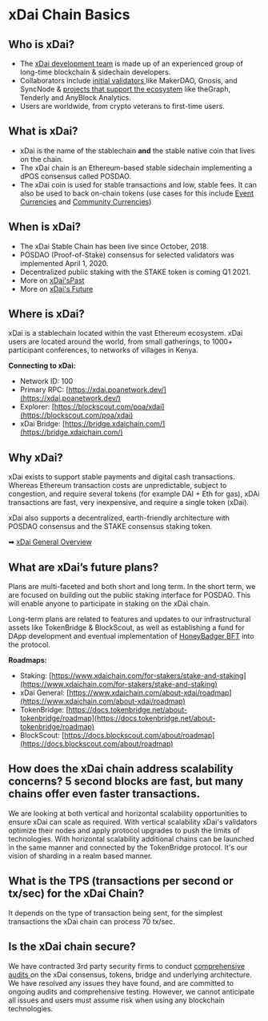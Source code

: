 # xDai Chain Basics

## Who is xDai?

* The [xDai development team](https://www.xdaichain.com/media/xdai-dev-team) is made up of an experienced group of long-time blockchain & sidechain developers. 
* Collaborators include [initial validators ](../news-and-information/current-xdai-validators.md)like MakerDAO, Gnosis, and SyncNode & [projects that support the ecosystem](../../for-developers/developer-resources/#dapp-management-and-developer-tools) like theGraph, Tenderly and AnyBlock Analytics. 
* Users are worldwide, from crypto veterans to first-time users.

## What is xDai? 

* xDai is the name of the stablechain **and** the stable native coin that lives on the chain. 
* The xDai chain is an Ethereum-based stable sidechain implementing a dPOS consensus called POSDAO. 
* The xDai coin is used for stable transactions and low, stable fees. It can also be used to back on-chain tokens \(use cases for this include [Event Currencies](../use-cases/cryptocurrency-for-events-and-conferences/) and [Community Currencies](../use-cases/community-currencies.md)\)

## When is xDai?

* The xDai Stable Chain has been live since October, 2018. 
* POSDAO \(Proof-of-Stake\) consensus for selected validators was implemented April 1, 2020. 
* Decentralized public staking with the STAKE token is coming Q1 2021.
* More on [xDai'sPast](https://forum.poa.network/t/xdai-the-birth-of-the-stable-chain/2812)
* More on [xDai's Future](../roadmap/)

## Where is xDai?

xDai is a stablechain located within the vast Ethereum ecosystem. xDai users are located around the world, from small gatherings, to 1000+ participant conferences, to networks of villages in Kenya. 

**Connecting to xDai:**

* Network ID: 100 
* Primary RPC:  [https://xdai.poanetwork.dev/](https://xdai.poanetwork.dev/)
* Explorer: [https://blockscout.com/poa/xdai](https://blockscout.com/poa/xdai)
* xDai Bridge: [https://bridge.xdaichain.com/](https://bridge.xdaichain.com/)

## Why xDai?

xDai exists to support stable payments and digital cash transactions. Whereas Ethereum transaction costs are unpredictable, subject to congestion, and require several tokens \(for example DAI + Eth for gas\), xDAi transactions are fast, very inexpensive, and require a single token \(xDai\).

xDai also supports a decentralized, earth-friendly architecture with POSDAO consensus and the STAKE consensus staking token.

➡ [xDai General Overview](../news-and-information/media-articles/xdai-chain-basic-overview-presentation.md)

## **What are xDai’s future plans?**

Plans are multi-faceted and both short and long term. In the short term, we are focused on building out the public staking interface for POSDAO. This will enable anyone to participate in staking on the xDai chain.

Long-term plans are related to features and updates to our infrastructural assets like TokenBridge & BlockScout, as well as establishing a fund for DApp development and eventual implementation of [HoneyBadger BFT](../../for-validators/consensus/honeybadger-bft-consensus/) into the protocol.

**Roadmaps:** 

* Staking: [https://www.xdaichain.com/for-stakers/stake-and-staking](https://www.xdaichain.com/for-stakers/stake-and-staking) 
* xDai General: [https://www.xdaichain.com/about-xdai/roadmap](https://www.xdaichain.com/about-xdai/roadmap)  
* TokenBridge:  [https://docs.tokenbridge.net/about-tokenbridge/roadmap](https://docs.tokenbridge.net/about-tokenbridge/roadmap) 
* BlockScout: [https://docs.blockscout.com/about/roadmap](https://docs.blockscout.com/about/roadmap)

## How does the xDai chain address scalability concerns? 5 second blocks are fast, but many chains offer even faster transactions.

We are looking at both vertical and horizontal scalability opportunities to ensure xDai can scale as required. With vertical scalability xDai's validators optimize their nodes and apply protocol upgrades to push the limits of technologies. With horizontal scalability additional chains can be launched in the same manner and connected by the TokenBridge protocol. It's our vision of sharding in a realm based manner.

## What is the TPS \(transactions per second or tx/sec\) for the xDai Chain?

It depends on the type of transaction being sent, for the simplest transactions the xDai chain can process 70 tx/sec. 

## Is the xDai chain secure?

We have contracted 3rd party security firms to conduct [comprehensive audits ](../../for-developers/security-audits.md)on the xDai consensus, tokens, bridge and underlying architecture. We have resolved any issues they have found, and are committed to ongoing audits and comprehensive testing. However, we cannot anticipate all issues and users must assume risk when using any blockchain technologies.

### 



